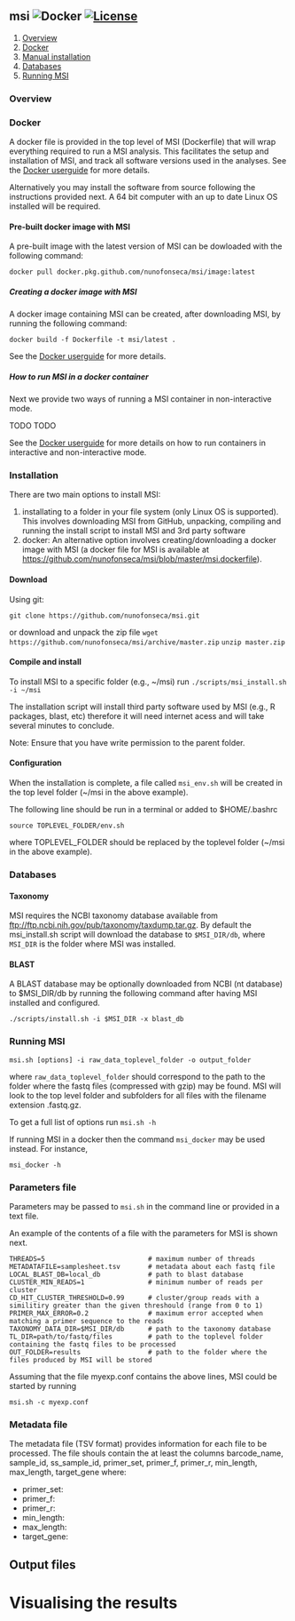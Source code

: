 ## msi ![Docker](https://github.com/nunofonseca/msi/workflows/Docker/badge.svg?branch=master) [![License](http://img.shields.io/badge/license-GPL%203-brightgreen.svg?style=flat)](http://www.gnu.org/licenses/gpl-3.0.html) 


1. [Overview](#Overview)
2. [Docker](#Docker)
3. [Manual installation](#Installation)
4. [Databases](#Databases)
5. [Running MSI](#Running-MSI)


### Overview

### Docker

A docker file is provided in the top level of MSI (Dockerfile) that will wrap everything required to run a MSI analysis. This facilitates the setup and installation of MSI, and track all software versions used in the analyses. See the [Docker userguide](https://docs.docker.com/) for more details.

Alternatively you may install the software from source following the instructions provided next. A 64 bit computer with an up to date Linux OS installed will be required.

#### Pre-built docker image with MSI

A pre-built image with the latest version of MSI can be dowloaded with the following command:
 
`docker pull docker.pkg.github.com/nunofonseca/msi/image:latest`


##### Creating a docker image with MSI

A docker image containing MSI can be created, after downloading MSI, by running the following command:

`docker build -f Dockerfile -t msi/latest .`

See the [Docker userguide](https://docs.docker.com/) for more details.

##### How to run MSI in a docker container

Next we provide two ways of running a MSI container in non-interactive mode.

TODO TODO

See the [Docker userguide](https://docs.docker.com/) for more details on how to run containers in interactive and non-interactive mode.

### Installation

There are two main options to install MSI:
1) installating to a folder in your file system (only Linux OS is supported). This involves downloading MSI from GitHub, unpacking, compiling and running the install script to install MSI and 3rd party software
2) docker: An alternative option involves creating/downloading a docker image with MSI (a docker file for MSI is available at https://github.com/nunofonseca/msi/blob/master/msi.dockerfile).


#### Download

Using git:

`git clone https://github.com/nunofonseca/msi.git`

or download and unpack the zip file
`wget https://github.com/nunofonseca/msi/archive/master.zip`
`unzip master.zip`

#### Compile and install

To install MSI to a specific folder (e.g., ~/msi) run
`./scripts/msi_install.sh -i ~/msi`

The installation script will install third party software used by MSI (e.g., R packages, blast, etc) therefore it will need internet acess and will take several minutes to conclude.

Note: Ensure that you have write permission to the parent folder.


#### Configuration

When the installation is complete, a file called `msi_env.sh` will be created in the top level folder (~/msi in the above example).

The following line should be run in a terminal or added to $HOME/.bashrc

`source TOPLEVEL_FOLDER/env.sh`

where TOPLEVEL_FOLDER should be replaced by the toplevel folder (~/msi in the above example).

### Databases


#### Taxonomy

MSI requires the NCBI taxonomy database available from ftp://ftp.ncbi.nih.gov/pub/taxonomy/taxdump.tar.gz. By default the msi_install.sh script will download the database to `$MSI_DIR/db`, where `MSI_DIR` is the folder where MSI was installed.

#### BLAST

A BLAST database may be optionally downloaded from NCBI (nt database) to $MSI_DIR/db by running the following command after having MSI installed and configured. 

`./scripts/install.sh -i $MSI_DIR -x blast_db`

### Running MSI

`msi.sh [options] -i raw_data_toplevel_folder -o output_folder`

where `raw_data_toplevel_folder` should correspond to the path to the folder where the fastq files (compressed with gzip) may be found. MSI will look to the top level folder and subfolders for all files with the filename extension .fastq.gz.

To get a full list of options run
`msi.sh -h`

If running MSI in a docker then the command `msi_docker` may be used instead.
For instance,

`msi_docker -h`

### Parameters file

Parameters may be passed to `msi.sh` in the command line or provided in a text file.

An example of the contents of a file with the parameters for MSI is shown next.
```
THREADS=5                          # maximum number of threads
METADATAFILE=samplesheet.tsv       # metadata about each fastq file
LOCAL_BLAST_DB=local_db            # path to blast database
CLUSTER_MIN_READS=1                # minimum number of reads per cluster
CD_HIT_CLUSTER_THRESHOLD=0.99      # cluster/group reads with a similitiry greater than the given threshould (range from 0 to 1)
PRIMER_MAX_ERROR=0.2               # maximum error accepted when matching a primer sequence to the reads
TAXONOMY_DATA_DIR=$MSI_DIR/db      # path to the taxonomy database 
TL_DIR=path/to/fastq/files         # path to the toplevel folder containing the fastq files to be processed
OUT_FOLDER=results                 # path to the folder where the files produced by MSI will be stored
```
Assuming that the file myexp.conf contains the above lines, MSI could be started by running

`msi.sh -c myexp.conf`


### Metadata file

The metadata file (TSV format) provides information for each file to be processed. The file shouls contain the at least the columns barcode_name, sample_id, ss_sample_id, primer_set, primer_f, primer_r, min_length, max_length, target_gene where:

- primer_set:
- primer_f:
- primer_r:
- min_length:
- max_length:
- target_gene:


## Output files

# Visualising the results
